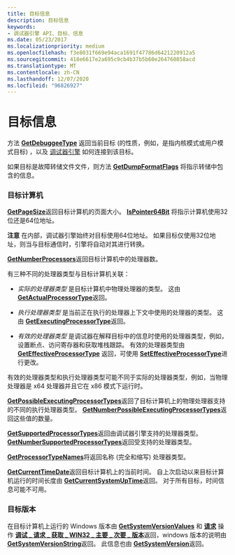 ```yaml
---
title: 目标信息
description: 目标信息
keywords:
- 调试器引擎 API、目标、信息
ms.date: 05/23/2017
ms.localizationpriority: medium
ms.openlocfilehash: f3e8031f669e94aca1691f47786d6421220912a5
ms.sourcegitcommit: 418e6617e2a695c9cb4b37b5b60e264760858acd
ms.translationtype: MT
ms.contentlocale: zh-CN
ms.lasthandoff: 12/07/2020
ms.locfileid: "96826927"
---
```

# <a name="target-information"></a>目标信息


方法 [**GetDebuggeeType**](/windows-hardware/drivers/ddi/dbgeng/nf-dbgeng-idebugcontrol3-getdebuggeetype) 返回当前目标 (的性质，例如，是指内核模式或用户模式目标) ，以及 [调试器引擎](introduction.md#debugger-engine) 如何连接到该目标。

如果目标是故障转储文件文件，则方法 [**GetDumpFormatFlags**](/windows-hardware/drivers/ddi/dbgeng/nf-dbgeng-idebugcontrol3-getdumpformatflags) 将指示转储中包含的信息。

### <a name="span-idtarget_s_computerspanspan-idtarget_s_computerspantargets-computer"></a><span id="target_s_computer"></span><span id="TARGET_S_COMPUTER"></span>目标计算机

[**GetPageSize**](/windows-hardware/drivers/ddi/dbgeng/nf-dbgeng-idebugcontrol3-getpagesize)返回目标计算机的页面大小。 [**IsPointer64Bit**](/windows-hardware/drivers/ddi/dbgeng/nf-dbgeng-idebugcontrol3-ispointer64bit) 将指示计算机使用32位还是64位地址。

**注意**  在内部，调试器引擎始终对目标使用64位地址。 如果目标仅使用32位地址，则当与目标通信时，引擎将自动对其进行转换。

 

[**GetNumberProcessors**](/windows-hardware/drivers/ddi/dbgeng/nf-dbgeng-idebugcontrol3-getnumberprocessors)返回目标计算机中的处理器数。

有三种不同的处理器类型与目标计算机关联：

-   *实际的处理器类型* 是目标计算机中物理处理器的类型。 这由 [**GetActualProcessorType**](/windows-hardware/drivers/ddi/dbgeng/nf-dbgeng-idebugcontrol3-getactualprocessortype)返回。

-   *执行处理器类型* 是当前正在执行的处理器上下文中使用的处理器的类型。 这由 [**GetExecutingProcessorType**](/windows-hardware/drivers/ddi/dbgeng/nf-dbgeng-idebugcontrol3-getexecutingprocessortype)返回。

-   *有效的处理器类型* 是调试器在解释目标中的信息时使用的处理器类型，例如，设置断点、访问寄存器和获取堆栈跟踪。 有效的处理器类型由 [**GetEffectiveProcessorType**](/windows-hardware/drivers/ddi/dbgeng/nf-dbgeng-idebugcontrol3-geteffectiveprocessortype) 返回，可使用 [**SetEffectiveProcessorType**](/windows-hardware/drivers/ddi/dbgeng/nf-dbgeng-idebugcontrol3-seteffectiveprocessortype)进行更改。

有效的处理器类型和执行处理器类型可能不同于实际的处理器类型，例如，当物理处理器是 x64 处理器并且它在 x86 模式下运行时。

[**GetPossibleExecutingProcessorTypes**](/windows-hardware/drivers/ddi/dbgeng/nf-dbgeng-idebugcontrol3-getpossibleexecutingprocessortypes)返回了目标计算机上的物理处理器支持的不同的执行处理器类型。 [**GetNumberPossibleExecutingProcessorTypes**](/windows-hardware/drivers/ddi/dbgeng/nf-dbgeng-idebugcontrol3-getnumberpossibleexecutingprocessortypes)返回这些值的数量。

[**GetSupportedProcessorTypes**](/windows-hardware/drivers/ddi/dbgeng/nf-dbgeng-idebugcontrol3-getsupportedprocessortypes)返回由调试器引擎支持的处理器类型。 [**GetNumberSupportedProcessorTypes**](/windows-hardware/drivers/ddi/dbgeng/nf-dbgeng-idebugcontrol3-getnumbersupportedprocessortypes)返回受支持的处理器类型。

[**GetProcessorTypeNames**](/windows-hardware/drivers/ddi/dbgeng/nf-dbgeng-idebugcontrol3-getprocessortypenames)将返回名称 (完全和缩写) 处理器类型。

[**GetCurrentTimeDate**](/windows-hardware/drivers/ddi/dbgeng/nf-dbgeng-idebugcontrol3-getcurrenttimedate)返回目标计算机上的当前时间。 自上次启动以来目标计算机运行的时间长度由 [**GetCurrentSystemUpTime**](/windows-hardware/drivers/ddi/dbgeng/nf-dbgeng-idebugcontrol3-getcurrentsystemuptime)返回。 对于所有目标，时间信息可能不可用。

### <a name="span-idtarget_versionsspanspan-idtarget_versionsspantarget-versions"></a><span id="target_versions"></span><span id="TARGET_VERSIONS"></span>目标版本

在目标计算机上运行的 Windows 版本由 [**GetSystemVersionValues**](/windows-hardware/drivers/ddi/dbgeng/nf-dbgeng-idebugcontrol4-getsystemversionvalues) 和 [**请求**](/windows-hardware/drivers/ddi/dbgeng/nf-dbgeng-idebugadvanced3-request) 操作 [**调试 \_ 请求 \_ 获取 \_ WIN32 \_ 主要 \_ 次要 \_ 版本**](debug-request-get-win32-major-minor-versions.md)返回，windows 版本的说明由 [**GetSystemVersionString**](/windows-hardware/drivers/ddi/dbgeng/nf-dbgeng-idebugcontrol4-getsystemversionstring)返回。 此信息也由 [**GetSystemVersion**](/windows-hardware/drivers/ddi/dbgeng/nf-dbgeng-idebugcontrol3-getsystemversion)返回。

 

